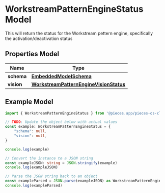 
# WorkstreamPatternEngineStatus Model

This will return the status for the Workstream pettern engine, specifically the activation/deactivation status

## Properties Model

Name | Type
------------ | -------------
**schema** | [**EmbeddedModelSchema**](EmbeddedModelSchema)
**vision** | [**WorkstreamPatternEngineVisionStatus**](WorkstreamPatternEngineVisionStatus)

## Example Model

```typescript
import { WorkstreamPatternEngineStatus } from '@pieces.app/pieces-os-client'

// TODO: Update the object below with actual values
const example: WorkstreamPatternEngineStatus = {
    "schema": null,
    "vision": null,
}

console.log(example)

// Convert the instance to a JSON string
const exampleJSON: string = JSON.stringify(example)
console.log(exampleJSON)

// Parse the JSON string back to an object
const exampleParsed = JSON.parse(exampleJSON) as WorkstreamPatternEngineStatus
console.log(exampleParsed)
```


